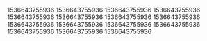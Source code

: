 1536643755936
1536643755936
1536643755936
1536643755936
1536643755936
1536643755936
1536643755936
1536643755936
1536643755936
1536643755936
1536643755936
1536643755936
1536643755936
1536643755936
1536643755936